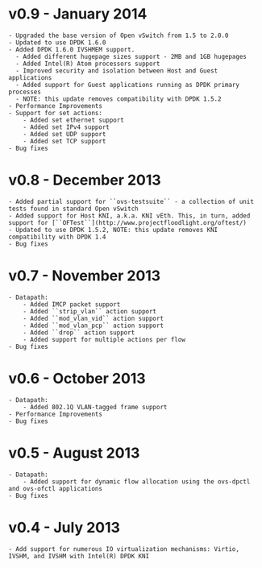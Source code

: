 # v0.9 - January 2014

    - Upgraded the base version of Open vSwitch from 1.5 to 2.0.0
    - Updated to use DPDK 1.6.0
    - Added DPDK 1.6.0 IVSHMEM support. 
      - Added different hugepage sizes support - 2MB and 1GB hugepages
      - Added Intel(R) Atom processors support
      - Improved security and isolation between Host and Guest applications
      - Added support for Guest applications running as DPDK primary processes
      - NOTE: this update removes compatibility with DPDK 1.5.2
    - Performance Improvements
    - Support for set actions:
        - Added set ethernet support
        - Added set IPv4 support
        - Added set UDP support
        - Added set TCP support
    - Bug fixes

# v0.8 - December 2013

    - Added partial support for ``ovs-testsuite`` - a collection of unit tests found in standard Open vSwitch
    - Added support for Host KNI, a.k.a. KNI vEth. This, in turn, added support for [``OFTest``](http://www.projectfloodlight.org/oftest/)
    - Updated to use DPDK 1.5.2, NOTE: this update removes KNI compatibility with DPDK 1.4
    - Bug fixes

# v0.7 - November 2013

    - Datapath:
        - Added IMCP packet support
        - Added ``strip_vlan`` action support
        - Added ``mod_vlan_vid`` action support
        - Added ``mod_vlan_pcp`` action support
        - Added ``drop`` action support
        - Added support for multiple actions per flow
    - Bug fixes

# v0.6 - October 2013

    - Datapath:
        - Added 802.1Q VLAN-tagged frame support
    - Performance Improvements
    - Bug fixes

# v0.5 - August 2013

    - Datapath:
        - Added support for dynamic flow allocation using the ovs-dpctl and ovs-ofctl applications
    - Bug fixes

# v0.4 - July 2013

    - Add support for numerous IO virtualization mechanisms: Virtio, IVSHM, and IVSHM with Intel(R) DPDK KNI
